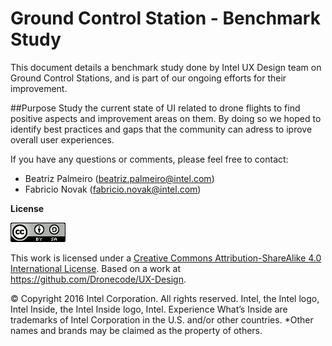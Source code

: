 # Ground Control Station - Benchmark Study

This document details a benchmark study done by Intel UX Design team on Ground Control Stations, and is part of our ongoing efforts for their improvement.

##Purpose
Study the current state of UI related to drone flights to find positive aspects and improvement areas on them. By doing so we hoped to identify best practices and gaps that the community can adress to iprove overall user experiences.

If you have any questions or comments, please feel free to contact:

* Beatriz Palmeiro (beatriz.palmeiro@intel.com)
* Fabricio Novak (fabricio.novak@intel.com)

**License**

![](creative_commons_license.png)

This work is licensed under a [Creative Commons Attribution-ShareAlike 4.0 International License](http://creativecommons.org/licenses/by-sa/4.0/). Based on a work at https://github.com/Dronecode/UX-Design.

© Copyright 2016 Intel Corporation. All rights reserved. Intel, the Intel logo, Intel Inside, the Intel Inside logo, Intel. Experience What’s Inside are trademarks of Intel Corporation in the U.S. and/or other countries. *Other names and brands may be claimed as the property of others.
